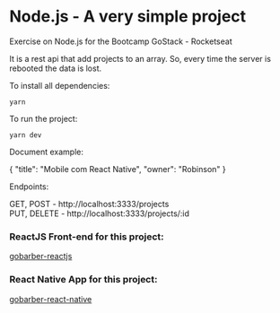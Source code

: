 # Node.js - A very simple project
Exercise on Node.js for the Bootcamp GoStack - Rocketseat

It is a rest api that add projects to an array. So, every time the server is rebooted the data is lost.

To install all dependencies:

```
yarn
```

To run the project:

```
yarn dev
```

Document example:

{
	"title": "Mobile com React Native",
	"owner": "Robinson"
}

Endpoints:

GET, POST   - http://localhost:3333/projects <br>
PUT, DELETE - http://localhost:3333/projects/:id

### ReactJS Front-end for this project:

[gobarber-reactjs](https://github.com/rlovatto/gobarber-reactjs)


### React Native App for this project:

[gobarber-react-native](https://github.com/rlovatto/gobarber-react-native)
